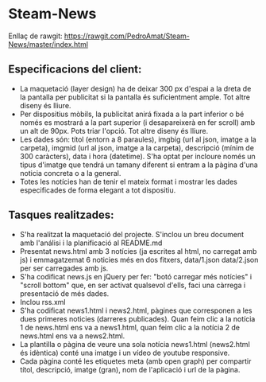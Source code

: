 # Steam-News
Enllaç de rawgit: https://rawgit.com/PedroAmat/Steam-News/master/index.html
## Especificacions del client:

* La maquetació (layer design) ha de deixar 300 px d'espai a la dreta de la pantalla per publicitat si la pantalla és suficientment ample. Tot altre diseny és lliure.
* Per dispositius mòbils, la publicitat anirá fixada a la part inferior o bé només es mostrará a la part superior (i desapareixerà en fer scroll) amb un alt de 90px. Pots triar l'opció. Tot altre diseny és lliure.
* Les dades són: títol (entorn a 8 paraules), imgbig (url al json, imatge a la carpeta), imgmid (url al json, imatge a la carpeta), descripció (mínim de 300 caràcters), data i hora (datetime). S'ha optat per incloure només un tipus d'imatge que tendrá un tamany diferent si entram a la pàgina d'una noticia concreta o a la general.
* Totes les notícies han de tenir el mateix format i mostrar les dades especificades de forma elegant a tot dispositiu.
## Tasques realitzades:

* S'ha realitzat la maquetació del projecte. S'inclou un breu document amb l'análisi i la planificació al README.md
* Presentat news.html amb 3 notícies (ja escrites al html, no carregat amb js) i emmagatzemat 6 noticies més en dos fitxers, data/1.json data/2.json per ser carregades amb js.
* S'ha codificat news.js en jQuery per fer: "botó carregar més notícies" i "scroll bottom" que, en ser activat qualsevol d'ells, faci una càrrega i presentació de més dades.
* Inclou rss.xml
* S'ha codificat news1.html i news2.html, pàgines que corresponen a les dues primeres noticies (darreres publicades). Quan feim clic a la notícia 1 de news.html ens va a news1.html, quan feim clic a la notícia 2 de news.html ens va a news2.html.
* La plantilla o pàgina de veure una sola notícia news1.html (news2.html és idèntica) conté una imatge i un vídeo de youtube responsive. 
* Cada pàgina conté les etiquetes meta (amb open graph) per compartir títol, descripció, imatge (gran), nom de l'aplicació i url de la pàgina.
